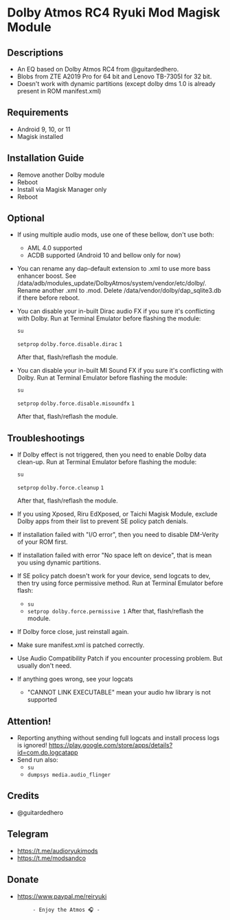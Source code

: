 # Dolby Atmos RC4 Ryuki Mod Magisk Module

## Descriptions
- An EQ based on Dolby Atmos RC4 from @guitardedhero.
- Blobs from ZTE A2019 Pro for 64 bit and Lenovo TB-7305I for 32 bit.
- Doesn't work with dynamic partitions (except dolby dms 1.0 is already present in ROM manifest.xml)

## Requirements
- Android 9, 10, or 11
- Magisk installed

## Installation Guide
- Remove another Dolby module
- Reboot
- Install via Magisk Manager only
- Reboot

## Optional
- If using multiple audio mods, use one of these bellow, don't use both:
  - AML 4.0 supported
  - ACDB supported (Android 10 and bellow only for now)
- You can rename any dap-default extension to .xml to use more bass enhancer boost. See /data/adb/modules_update/DolbyAtmos/system/vendor/etc/dolby/. Rename another .xml to .mod. Delete /data/vendor/dolby/dap_sqlite3.db if there before reboot.
- You can disable your in-built Dirac audio FX if you sure it's conflicting with Dolby. Run at Terminal Emulator before flashing
  the module:

  `su`

  `setprop` `dolby.force.disable.dirac` `1`

  After that, flash/reflash the module.

- You can disable your in-built MI Sound FX if you sure it's conflicting with Dolby. Run at Terminal Emulator before flashing
  the module:

  `su`

  `setprop` `dolby.force.disable.misoundfx` `1`

  After that, flash/reflash the module.

## Troubleshootings
- If Dolby effect is not triggered, then you need to enable Dolby data clean-up. Run at Terminal Emulator before flashing
  the module:

  `su`

  `setprop` `dolby.force.cleanup` `1`

  After that, flash/reflash the module.

- If you using Xposed, Riru EdXposed, or Taichi Magisk Module, exclude Dolby apps from their list to prevent SE policy patch denials.
- If installation failed with "I/O error", then you need to disable DM-Verity of your ROM first.
- If installation failed with error "No space left on device", that is mean you using dynamic partitions.
- If SE policy patch doesn't work for your device, send logcats to dev, then try using force permissive method.
  Run at Terminal Emulator before flash:
  - `su`
  - `setprop dolby.force.permissive 1`
  After that, flash/reflash the module.

- If Dolby force close, just reinstall again.
- Make sure manifest.xml is patched correctly.
- Use Audio Compatibility Patch if you encounter processing problem. But usually don't need.
- If anything goes wrong, see your logcats
  - "CANNOT LINK EXECUTABLE" mean your audio hw library is not supported

## Attention!
- Reporting anything without sending full logcats and install process logs is ignored!
https://play.google.com/store/apps/details?id=com.dp.logcatapp
- Send run also:
  - `su`
  - `dumpsys media.audio_flinger`

## Credits
- @guitardedhero

## Telegram
- https://t.me/audioryukimods
- https://t.me/modsandco

## Donate
- https://www.paypal.me/reiryuki


           - Enjoy the Atmos 🎧 -
